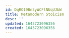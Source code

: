```yaml
---
id: DqRO19Bn3yWCFlNUqUJbW
title: Metamodern Stoicism
desc: ''
updated: 1643723096356
created: 1643723096356
---
```


